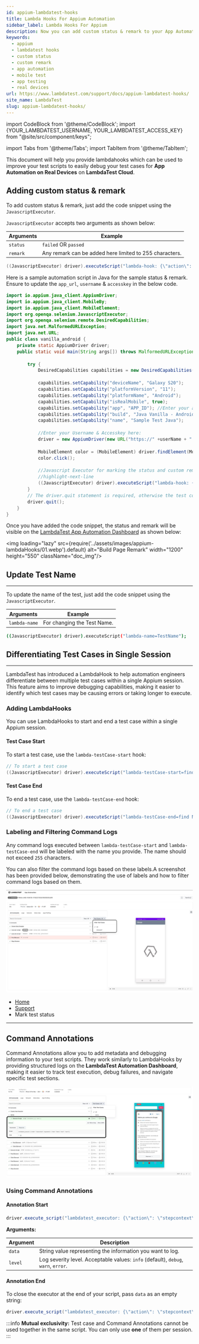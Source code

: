 ```yaml
---
id: appium-lambdatest-hooks
title: Lambda Hooks For Appium Automation
sidebar_label: Lambda Hooks For Appium 
description: Now you can add custom status & remark to your App Automation scripts that you run on LambdaTest.
keywords:
  - appium
  - lambdatest hooks
  - custom status
  - custom remark
  - app automation
  - mobile test
  - app testing
  - real devices
url: https://www.lambdatest.com/support/docs/appium-lambdatest-hooks/
site_name: LambdaTest
slug: appium-lambdatest-hooks/
---
```


<script type="application/ld+json"
      dangerouslySetInnerHTML={{ __html: JSON.stringify({
       "@context": "https://schema.org",
        "@type": "BreadcrumbList",
        "itemListElement": [{
          "@type": "ListItem",
          "position": 1,
          "name": "Home",
          "item": "https://www.lambdatest.com"
        },{
          "@type": "ListItem",
          "position": 2,
          "name": "Support",
          "item": "https://www.lambdatest.com/support/docs/"
        },{
          "@type": "ListItem",
          "position": 3,
          "name": "LambdaTest Hooks for Appium",
          "item": "https://www.lambdatest.com/support/docs/appium-lambdatest-hooks/"
        }]
      })
    }}
></script>

import CodeBlock from '@theme/CodeBlock';
import {YOUR_LAMBDATEST_USERNAME, YOUR_LAMBDATEST_ACCESS_KEY} from "@site/src/component/keys";

import Tabs from '@theme/Tabs';
import TabItem from '@theme/TabItem';



This document will help you provide lambdahooks which can be used to improve your test scripts to easily debug your test cases for **App Automation on Real Devices** on **LambdaTest Cloud**.

## Adding custom status & remark

To add custom status & remark, just add the code snippet using the ```JavascriptExecutor```.

```JavascriptExecutor``` accepts two arguments as shown below:

Arguments | Example
------------- | -----------------------------------------------------------------------------------------
```status``` | ```failed``` OR ```passed```
```remark``` | Any remark can be added here limited to 255 characters.

```java
((JavascriptExecutor) driver).executeScript("lambda-hook: {\"action\": \"setTestStatus\",\"arguments\": {\"status\":\"failed\", \"remark\":\"This is a sample remark for failed test \"}} ");
```

Here is a sample automation script in Java for the sample status & remark. Ensure to update the ```app_url```, ```username``` & ```accesskey``` in the below code.

```java title="android.java"
import io.appium.java_client.AppiumDriver;
import io.appium.java_client.MobileBy;
import io.appium.java_client.MobileElement;
import org.openqa.selenium.JavascriptExecutor;
import org.openqa.selenium.remote.DesiredCapabilities;
import java.net.MalformedURLException;
import java.net.URL;
public class vanilla_android {
    private static AppiumDriver driver;
    public static void main(String args[]) throws MalformedURLException, InterruptedException {

        try {
            DesiredCapabilities capabilities = new DesiredCapabilities();

            capabilities.setCapability("deviceName", "Galaxy S20");
            capabilities.setCapability("platformVersion", "11");
            capabilities.setCapability("platformName", "Android");
            capabilities.setCapability("isRealMobile", true);
            capabilities.setCapability("app", "APP_ID"); //Enter your app url
            capabilities.setCapability("build", "Java Vanilla - Android");
            capabilities.setCapability("name", "Sample Test Java");

            //Enter your Username & Accesskey here:            
            driver = new AppiumDriver(new URL("https://" +userName + ":" + accessKey + "@mobile-hub.lambdatest.com/wd/hub"), capabilities); 

            MobileElement color = (MobileElement) driver.findElement(MobileBy.id("com.lambdatest.proverbial:id/color"));
            color.click();

            //Javascript Executor for marking the status and custom remark.
            //highlight-next-line
            ((JavascriptExecutor) driver).executeScript("lambda-hook: {\"action\": \"setTestStatus\",\"arguments\": {\"status\":\"failed\", \"remark\":\"This is a sample remark for failed test \"}} ");
        }
        // The driver.quit statement is required, otherwise the test continues to execute, leading to a timeout.
        driver.quit();
    }
}
```

Once you have added the code snippet, the status and remark will be visible on the [LambdaTest App Automation Dashboard](https://appautomation.lambdatest.com/build) as shown below:


<img loading="lazy" src={require('../assets/images/appium-lambdaHooks/01.webp').default} alt="Build Page Remark" width="1200" height="550" className="doc_img"/>

## Update Test Name
---

To update the name of the test, just add the code snippet using the ```JavascriptExecutor```.

Arguments | Example
------------- | -----------------------------------------------------------------------------------------
```lambda-name``` | For changing the Test Name.

```bash
((JavascriptExecutor) driver).executeScript("lambda-name=TestName");
```

## Differentiating Test Cases in Single Session
---

LambdaTest has introduced a LambdaHook to help automation engineers differentiate between multiple test cases within a single Appium session. This feature aims to improve debugging capabilities, making it easier to identify which test cases may be causing errors or taking longer to execute.

### Adding LambdaHooks

You can use LambdaHooks to start and end a test case within a single Appium session. 

#### Test Case Start

To start a test case, use the `lambda-testCase-start` hook:

```java
// To start a test case
((JavascriptExecutor) driver).executeScript("lambda-testCase-start=find Name");
```

#### Test Case End

To end a test case, use the `lambda-testCase-end` hook:

```java
// To end a test case
((JavascriptExecutor) driver).executeScript("lambda-testCase-end=find Name");
```

### Labeling and Filtering Command Logs

Any command logs executed between `lambda-testCase-start` and `lambda-testCase-end` will be labeled with the name you provide. The name should not exceed `255` characters. 

You can also filter the command logs based on these labels.A screenshot has been provided below, demonstrating the use of labels and how to filter command logs based on them.

![Test Cases](../assets/images/real-device-app-testing/Test-Cases.png)

<nav aria-label="breadcrumbs">
  <ul className="breadcrumbs">
    <li className="breadcrumbs__item">
      <a className="breadcrumbs__link" target="_self" href="https://www.lambdatest.com">
        Home
      </a>
    </li>
    <li className="breadcrumbs__item">
      <a className="breadcrumbs__link" target="_self" href="https://www.lambdatest.com/support/docs/">
        Support
      </a>
    </li>
    <li className="breadcrumbs__item breadcrumbs__item--active">
      <span className="breadcrumbs__link">
      Mark test status
      </span>
    </li>
  </ul>
</nav>

---

## Command Annotations 

Command Annotations allow you to add metadata and debugging information to your test scripts. They work similarly to LambdaHooks by providing structured logs on the **LambdaTest Automation Dashboard**, making it easier to track test execution, debug failures, and navigate specific test sections.

![Command Annotation](../assets/images/real-device-app-testing/command-annotation.png)

### Using Command Annotations

#### Annotation Start
```java
driver.execute_script("lambdatest_executor: {\"action\": \"stepcontext\", \"arguments\": {\"data\": \"youtube\", \"level\": \"debug\"}}");
```

**Arguments:**

| Argument | Description |
|----------|-------------|
| `data` | String value representing the information you want to log. |
| `level` | Log severity level. Acceptable values: `info` (default), `debug`, `warn`, `error`. |

#### Annotation End
To close the executor at the end of your script, pass `data` as an empty string:

```java
driver.execute_script("lambdatest_executor: {\"action\": \"stepcontext\", \"arguments\": {\"data\": \"\"}}");
```

:::info
**Mutual exclusivity:** Test case and Command Annotations cannot be used together in the same script. You can only use **one** of them per session.
:::